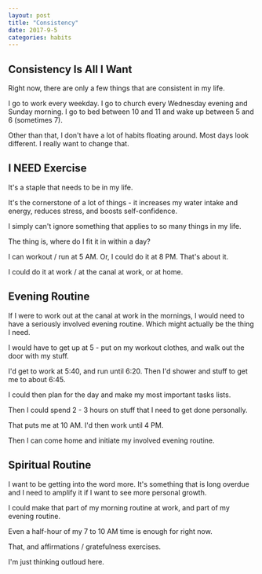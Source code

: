 ```yaml
---
layout: post
title: "Consistency"
date: 2017-9-5
categories: habits
---
```


## Consistency Is All I Want

Right now, there are only a few things that are consistent in my life.

I go to work every weekday. I go to church every Wednesday evening and Sunday morning. I go to bed between 10 and 11 and wake up between 5 and 6 (sometimes 7).

Other than that, I don't have a lot of habits floating around. Most days look different. I really want to change that.

## I NEED Exercise

It's a staple that needs to be in my life. 

It's the cornerstone of a lot of things - it increases my water intake and energy, reduces stress, and boosts self-confidence.

I simply can't ignore something that applies to so many things in my life. 

The thing is, where do I fit it in within a day?

I can workout / run at 5 AM. Or, I could do it at 8 PM. That's about it. 

I could do it at work / at the canal at work, or at home.

## Evening Routine

If I were to work out at the canal at work in the mornings, I would need to have a seriously involved evening routine. Which might actually be the thing I need.

I would have to get up at 5 - put on my workout clothes, and walk out the door with my stuff.

I'd get to work at 5:40, and run until 6:20. Then I'd shower and stuff to get me to about 6:45.

I could then plan for the day and make my most important tasks lists. 

Then I could spend 2 - 3 hours on stuff that I need to get done personally.

That puts me at 10 AM. I'd then work until 4 PM.

Then I can come home and initiate my involved evening routine. 

## Spiritual Routine

I want to be getting into the word more. It's something that is long overdue and I need to amplify it if I want to see more personal growth.

I could make that part of my morning routine at work, and part of my evening routine. 

Even a half-hour of my 7 to 10 AM time is enough for right now. 

That, and affirmations / gratefulness exercises. 

I'm just thinking outloud here.
